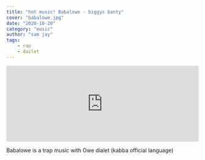 ```yaml
---
title: "hot music! Babalowe - biggys banty"
cover: "babalowe.jpg"
date: "2020-10-20"
category: "music"
author: "sam jay"
tags:
    - rap
    - dailet
---
```


<iframe src="https://mino.notjustok.com/track/embed/id/367441" width="100%" height="200px" frameborder="0"></iframe>

Babalowe is a trap music with Owe dialet (kabba official language)